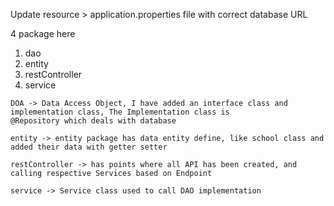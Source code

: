 Update resource > application.properties file with correct database URL 

4 package here
1. dao
2. entity
3. restController
4. service
   
```
DOA -> Data Access Object, I have added an interface class and implementation class, The Implementation class is
@Repository which deals with database

```

```
entity -> entity package has data entity define, like school class and added their data with getter setter
````


```
restController -> has points where all API has been created, and calling respective Services based on Endpoint
```


```
service -> Service class used to call DAO implementation
```
